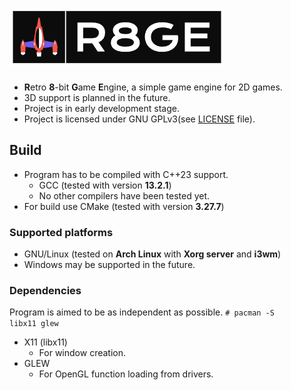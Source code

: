 # ![Screenshot](./docs/img.png)

- **R**etro **8**-bit **G**ame **E**ngine, a simple game engine for 2D games.
- 3D support is planned in the future.
- Project is in early development stage.
- Project is licensed under GNU GPLv3(see [LICENSE](./LICENSE) file).

## Build
- Program has to be compiled with C++23 support.
  - GCC (tested with version **13.2.1**)
  - No other compilers have been tested yet.
- For build use CMake (tested with version **3.27.7**)

### Supported platforms
- GNU/Linux (tested on **Arch Linux** with **Xorg server** and **i3wm**)
- Windows may be supported in the future.

### Dependencies
Program is aimed to be as independent as possible.
<code># pacman -S libx11 glew</code>
- X11 (libx11)
  - For window creation.
- GLEW 
  - For OpenGL function loading from drivers.

